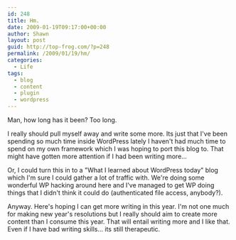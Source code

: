 ```yaml
---
id: 248
title: Hm.
date: 2009-01-19T09:17:00+00:00
author: Shawn
layout: post
guid: http://top-frog.com/?p=248
permalink: /2009/01/19/hm/
categories:
  - Life
tags:
  - blog
  - content
  - plugin
  - wordpress
---
```

Man, how long has it been? Too long. 

I really should pull myself away and write some more. Its just that I've been spending so much time inside WordPress lately I haven't had much time to spend on my own framework which I was hoping to port this blog to. That might have gotten more attention if I had been writing more… 

Or, I could turn this in to a "What I learned about WordPress today" blog which I'm sure I could gather a lot of traffic with. We're doing some wonderful WP hacking around here and I've managed to get WP doing things that I didn't think it could do (authenticated file access, anybody?).

Anyway. Here's hoping I can get more writing in this year. I'm not one much for making new year's resolutions but I really should aim to create more content than I consume this year. That will entail writing more and I like that. Even if I have bad writing skills… its still therapeutic.